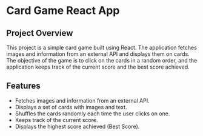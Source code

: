 # Card Game React App

## Project Overview

This project is a simple card game built using React. The application fetches images and information from an external API and displays them on cards. The objective of the game is to click on the cards in a random order, and the application keeps track of the current score and the best score achieved.

## Features

- Fetches images and information from an external API.
- Displays a set of cards with images and text.
- Shuffles the cards randomly each time the user clicks on one.
- Keeps track of the current score.
- Displays the highest score achieved (Best Score).
